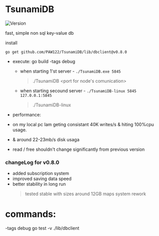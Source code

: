 # TsunamiDB

![Version](https://img.shields.io/badge/version-0.8.0-brightgreen.svg)

fast, simple non sql key-value db

install
```
go get github.com/PAW122/TsunamiDB/lib/dbclient@v0.8.0
``` 

+ execute:
    go build -tags debug

    - when starting 1'st server - ```./TsunamiDB.exe 5845```
        > ./TsunamiDB <port for node's comunication>
    - when starting secound server - ```./TsunamiDB-linux 5845 127.0.0.1:5845```
        > ./TsunamiDB-linux <same port> <ip and port of other server>

+ performance:
+ on my local pc Iam geting consistant 40K writes/s & hiting 100%cpu usage.
+ & around 22-23mb/s disk usaga
+ read / free shouldn't change significantly from previous version

### changeLog for v0.8.0
+ added subscription system
+ improved saving data speed
+ better stability in long run
  > tested stable with sizes around 12GB
  > maps system rework

# commands:
-tags debug
go test -v ./lib/dbclient
